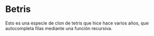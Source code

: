 # Betris

Esto es una especie de clon de tetris que hice hace varios años, que autocompleta filas mediante una función recursiva.